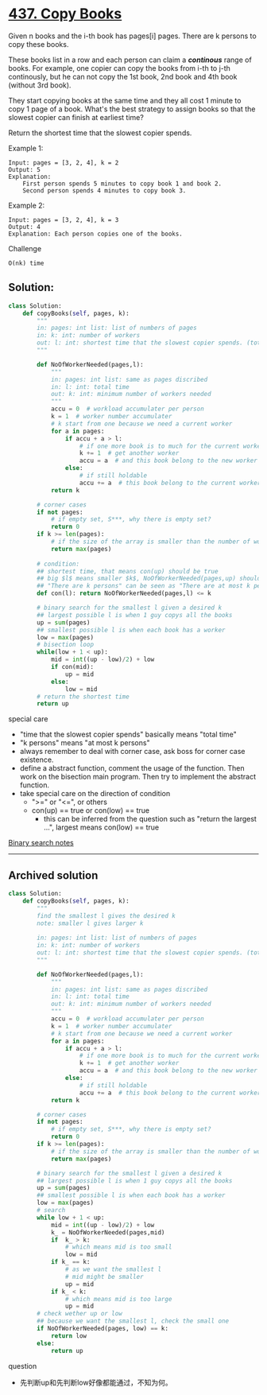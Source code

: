 # [437. Copy Books](https://www.lintcode.com/problem/copy-books/description)

Given n books and the i-th book has pages[i] pages. There are k persons to copy these books.

These books list in a row and each person can claim a ***continous*** range of books. For example, one copier can copy the books from i-th to j-th continously, but he can not copy the 1st book, 2nd book and 4th book (without 3rd book).

They start copying books at the same time and they all cost 1 minute to copy 1 page of a book. What's the best strategy to assign books so that the slowest copier can finish at earliest time?

Return the shortest time that the slowest copier spends.

Example 1:
```
Input: pages = [3, 2, 4], k = 2
Output: 5
Explanation: 
    First person spends 5 minutes to copy book 1 and book 2.
    Second person spends 4 minutes to copy book 3.
```
Example 2:
```
Input: pages = [3, 2, 4], k = 3
Output: 4
Explanation: Each person copies one of the books.
```
Challenge
```
O(nk) time
```
## Solution:
```python
class Solution:
    def copyBooks(self, pages, k):
        """
        in: pages: int list: list of numbers of pages 
        in: k: int: number of workers
        out: l: int: shortest time that the slowest copier spends. (total time)
        """

        def NoOfWorkerNeeded(pages,l):    
            """
            in: pages: int list: same as pages discribed
            in: l: int: total time
            out: k: int: minimum number of workers needed
            """
            accu = 0  # workload accumulater per person
            k = 1  # worker number accumulater
            # k start from one because we need a current worker
            for a in pages:
                if accu + a > l:
                    # if one more book is to much for the current worker
                    k += 1  # get another worker
                    accu = a  # and this book belong to the new worker
                else:
                    # if still holdable
                    accu += a  # this book belong to the current worker
            return k    

        # corner cases
        if not pages:
            # if empty set, S***, why there is empty set?
            return 0
        if k >= len(pages):
            # if the size of the array is smaller than the number of workers
            return max(pages)
        
        # condition: 
        ## shortest time, that means con(up) should be true
        ## big $l$ means smaller $k$, NoOfWorkerNeeded(pages,up) should be small
        ## "There are k persons" can be seen as "There are at most k persons"
        def con(l): return NoOfWorkerNeeded(pages,l) <= k

        # binary search for the smallest l given a desired k
        ## largest possible l is when 1 guy copys all the books
        up = sum(pages)
        ## smallest possible l is when each book has a worker
        low = max(pages)
        # bisection loop
        while(low + 1 < up):
            mid = int((up - low)/2) + low
            if con(mid):
                up = mid
            else:
                low = mid
        # return the shortest time
        return up
```

special care
- "time that the slowest copier spends" basically means "total time"
- "k persons" means "at most k persons"
- always remember to deal with corner case, ask boss for corner case existence.
- define a abstract function, comment the usage of the function. Then work on the bisection main program. Then try to implement the abstract function.
- take special care on the direction of condition
    - ">=" or "<=", or others
    - con(up) == true or con(low) == true
        - this can be inferred from the question such as "return the largest ...", largest means con(low) == true

[Binary search notes](readme.md#Binary-search)

---

## Archived solution

```python
class Solution:
    def copyBooks(self, pages, k):
        """
        find the smallest l gives the desired k
        note: smaller l gives larger k
        
        in: pages: int list: list of numbers of pages 
        in: k: int: number of workers
        out: l: int: shortest time that the slowest copier spends. (total time)
        """

        def NoOfWorkerNeeded(pages,l):    
            """
            in: pages: int list: same as pages discribed
            in: l: int: total time
            out: k: int: minimum number of workers needed
            """
            accu = 0  # workload accumulater per person
            k = 1  # worker number accumulater
            # k start from one because we need a current worker
            for a in pages:
                if accu + a > l:
                    # if one more book is to much for the current worker
                    k += 1  # get another worker
                    accu = a  # and this book belong to the new worker
                else:
                    # if still holdable
                    accu += a  # this book belong to the current worker
            return k    

        # corner cases
        if not pages:
            # if empty set, S***, why there is empty set?
            return 0
        if k >= len(pages):
            # if the size of the array is smaller than the number of workers
            return max(pages)

        # binary search for the smallest l given a desired k
        ## largest possible l is when 1 guy copys all the books
        up = sum(pages)
        ## smallest possible l is when each book has a worker
        low = max(pages)
        # search
        while low + 1 < up:
            mid = int((up - low)/2) + low
            k_ = NoOfWorkerNeeded(pages,mid)
            if  k_ > k:
                # which means mid is too small
                low = mid
            if k_ == k:
                # as we want the smallest l
                # mid might be smaller
                up = mid
            if k_ < k:
                # which means mid is too large
                up = mid
        # check wether up or low
        ## because we want the smallest l, check the small one
        if NoOfWorkerNeeded(pages, low) == k:
            return low
        else:
            return up
```
question
- 先判断up和先判断low好像都能通过，不知为何。